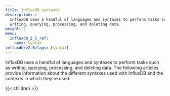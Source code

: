 ```yaml
---
title: InfluxDB syntaxes
description: >
  InfluxDB uses a handful of languages and syntaxes to perform tasks such as
  writing, querying, processing, and deleting data.
weight: 5
menu:
  influxdb_2_5_ref:
    name: Syntax
influxdb/v2.6/tags: [syntax]
---
```


InfluxDB uses a handful of languages and syntaxes to perform tasks such as
writing, querying, processing, and deleting data.
The following articles provide information about the different syntaxes used with
InfluxDB and the contexts in which they're used:

{{< children >}}
